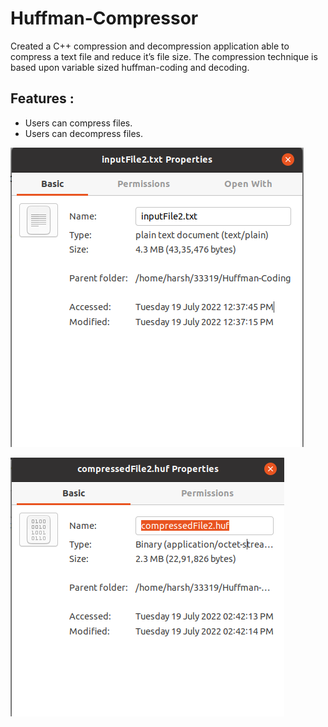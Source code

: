 # Huffman-Compressor
Created a C++ compression and decompression application able to compress a text file and reduce it’s file size. The compression technique is based upon variable sized huffman-coding and decoding.

## Features :
  - Users can compress files.
  - Users can decompress files.

![](screenshots/ss1.png)

![](screenshots/ss2.png)
